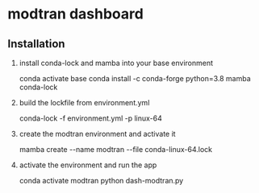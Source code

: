 # modtran dashboard

## Installation

1) install conda-lock and mamba into your base environment

     conda activate base
     conda install -c conda-forge python=3.8 mamba conda-lock

2) build the lockfile from environment.yml

    conda-lock -f environment.yml -p linux-64

3) create the modtran environment and activate it
 
    mamba create --name modtran --file conda-linux-64.lock

4) activate the environment and run the app

    conda activate modtran
    python dash-modtran.py
